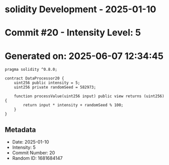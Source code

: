 ﻿# solidity Development - 2025-01-10
# Commit #20 - Intensity Level: 5
# Generated on: 2025-06-07 12:34:45
```solidity
pragma solidity ^0.8.0;

contract DataProcessor20 {
    uint256 public intensity = 5;
    uint256 private randomSeed = 582973;

    function processValue(uint256 input) public view returns (uint256) {
        return input * intensity + randomSeed % 100;
    }
}
```
## Metadata
- Date: 2025-01-10
- Intensity: 5
- Commit Number: 20
- Random ID: 1681684147
